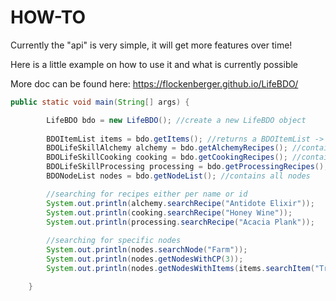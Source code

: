 # HOW-TO
Currently the "api" is very simple, it will get more features over time!

Here is a little example on how to use it and what is currently possible

More doc can be found here: https://flockenberger.github.io/LifeBDO/

```java
public static void main(String[] args) {

		LifeBDO bdo = new LifeBDO(); //create a new LifeBDO object
		
		BDOItemList items = bdo.getItems(); //returns a BDOItemList -> contains all items
		BDOLifeSkillAlchemy alchemy = bdo.getAlchemyRecipes(); //contains all alchemy recipes
		BDOLifeSkillCooking cooking = bdo.getCookingRecipes(); //contains all cooking recipes
		BDOLifeSkillProcessing processing = bdo.getProcessingRecipes(); // contains all processing recipes
		BDONodeList nodes = bdo.getNodeList(); //contains all nodes

		//searching for recipes either per name or id
		System.out.println(alchemy.searchRecipe("Antidote Elixir"));
		System.out.println(cooking.searchRecipe("Honey Wine"));
		System.out.println(processing.searchRecipe("Acacia Plank"));
		
		//searching for specific nodes
		System.out.println(nodes.searchNode("Farm"));
		System.out.println(nodes.getNodesWithCP(3));
		System.out.println(nodes.getNodesWithItems(items.searchItem("Trace")));

	}
```
